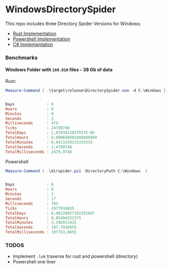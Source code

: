 # WindowsDirectorySpider

This repo includes three Directory Spider Versions for Windows:

- [Rust Implementation](DirectorySpider)
- [Powershell Implementation](PowerShell)
- [C# Implementation](fileindexernet4)

### Benchmarks

#### Windows Folder with `160.810` files - 38 Gb of data

Rust: 

```powershell
Measure-Command { .\target\release\DirectorySpider.exe -d C:\Windows }


Days              : 0
Hours             : 0
Minutes           : 0
Seconds           : 2
Milliseconds      : 479
Ticks             : 24799748
TotalDays         : 2,8703412037037E-05
TotalHours        : 0,000688881888888889
TotalMinutes      : 0,0413329133333333
TotalSeconds      : 2,4799748
TotalMilliseconds : 2479,9748
```

Powershell

```powershell
Measure-Command { .\dirspider.ps1 -DirectoryPath C:\Windows  }


Days              : 0
Hours             : 0
Minutes           : 3
Seconds           : 17
Milliseconds      : 793
Ticks             : 1977930855
TotalDays         : 0,00228927182291667
TotalHours        : 0,05494252375
TotalMinutes      : 3,296551425
TotalSeconds      : 197,7930855
TotalMilliseconds : 197793,0855
```

### TODOS

- Implement `.lnk` traverse for rust and powershell (directory)
- Powershell one liner